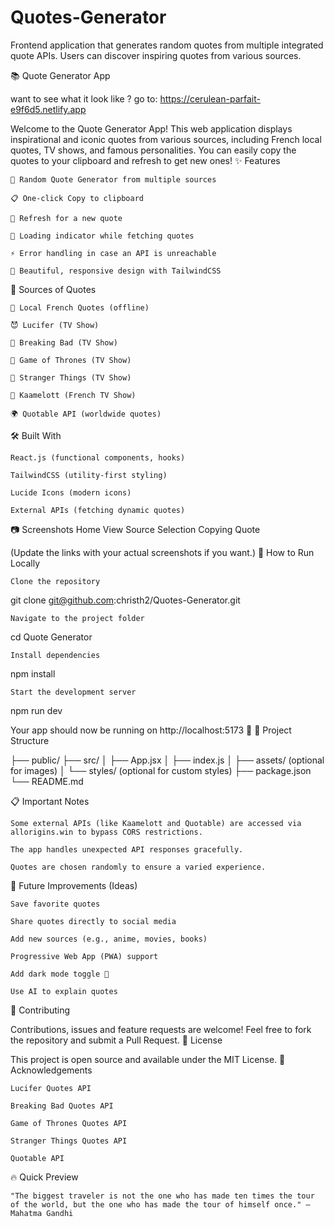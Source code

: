 # Quotes-Generator
Frontend application that generates random quotes from multiple integrated quote APIs. Users can discover inspiring quotes from various sources.


📚 Quote Generator App

want to see what it look like ? go to: https://cerulean-parfait-e9f6d5.netlify.app

Welcome to the Quote Generator App!
This web application displays inspirational and iconic quotes from various sources, including French local quotes, TV shows, and famous personalities.
You can easily copy the quotes to your clipboard and refresh to get new ones!
✨ Features

    🎲 Random Quote Generator from multiple sources

    📋 One-click Copy to clipboard

    🔄 Refresh for a new quote

    🚦 Loading indicator while fetching quotes

    ⚡ Error handling in case an API is unreachable

    🎨 Beautiful, responsive design with TailwindCSS

📜 Sources of Quotes

    🥖 Local French Quotes (offline)

    😈 Lucifer (TV Show)

    🧪 Breaking Bad (TV Show)

    🐲 Game of Thrones (TV Show)

    👻 Stranger Things (TV Show)

    🤴 Kaamelott (French TV Show)

    🌍 Quotable API (worldwide quotes)

🛠️ Built With

    React.js (functional components, hooks)

    TailwindCSS (utility-first styling)

    Lucide Icons (modern icons)

    External APIs (fetching dynamic quotes)

📷 Screenshots
Home View	Source Selection	Copying Quote
	
	

(Update the links with your actual screenshots if you want.)
🚀 How to Run Locally

    Clone the repository

git clone git@github.com:christh2/Quotes-Generator.git

    Navigate to the project folder

cd Quote Generator

    Install dependencies

npm install

    Start the development server

npm run dev

Your app should now be running on http://localhost:5173 🚀
📂 Project Structure

├── public/
├── src/
│   ├── App.jsx
│   ├── index.js
│   ├── assets/ (optional for images)
│   └── styles/ (optional for custom styles)
├── package.json
└── README.md

📋 Important Notes

    Some external APIs (like Kaamelott and Quotable) are accessed via allorigins.win to bypass CORS restrictions.

    The app handles unexpected API responses gracefully.

    Quotes are chosen randomly to ensure a varied experience.

🧠 Future Improvements (Ideas)

    Save favorite quotes

    Share quotes directly to social media

    Add new sources (e.g., anime, movies, books)

    Progressive Web App (PWA) support

    Add dark mode toggle 🌙

    Use AI to explain quotes

🤝 Contributing

Contributions, issues and feature requests are welcome!
Feel free to fork the repository and submit a Pull Request.
📜 License

This project is open source and available under the MIT License.
🙌 Acknowledgements

    Lucifer Quotes API

    Breaking Bad Quotes API

    Game of Thrones Quotes API

    Stranger Things Quotes API

    Quotable API

🔥 Quick Preview

    "The biggest traveler is not the one who has made ten times the tour of the world, but the one who has made the tour of himself once." — Mahatma Gandhi